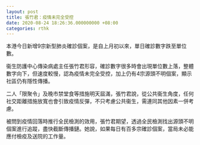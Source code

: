 ```yaml
---
layout: post
title: 張竹君：疫情未完全受控　
date: 2020-08-24 18:26:36.000000000 +08:00
categories: rthk
---
```


本港今日新增9宗新型肺炎確診個案，是自上月初以來，單日確診數字跌至單位數。

衞生防護中心傳染病處主任張竹君形容，確診數字很多時會出現單位數上落，整體數字向下，但速度較慢，認為疫情未完全受控，加上仍有4宗源頭不明個案，顯示社區仍有隱性傳播。

二人「限聚令」及晚市禁堂食等措施明天屆滿，張竹君說，從公共衞生角度，任何社交距離措施放寬也會引致疫情反彈，不只考慮公共衞生，需連同其他因素一併考慮。

被問到疫情回落時推行全民檢測的效用，張竹君期望，透過全民檢測找出源頭不明個案進行追蹤，盡快截斷傳播鏈。她說，如果每日有百多宗確診個案，當局未必能應付檢疫及送院的工作量。
